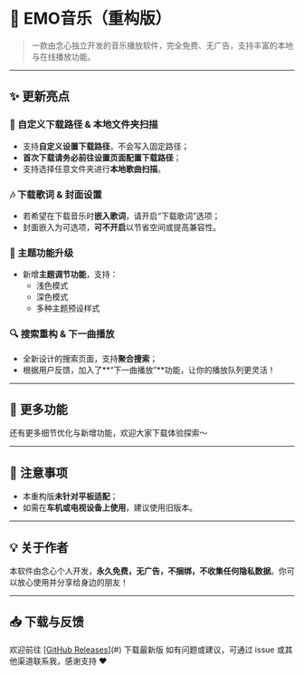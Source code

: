 # 🎵 EMO音乐（重构版）

> 一款由念心独立开发的音乐播放软件，完全免费、无广告，支持丰富的本地与在线播放功能。

---

## ✨ 更新亮点

### 📁 自定义下载路径 & 本地文件夹扫描

- 支持**自定义设置下载路径**，不会写入固定路径；
- **首次下载请务必前往设置页面配置下载路径**；
- 支持选择任意文件夹进行**本地歌曲扫描**。

### 🎶 下载歌词 & 封面设置

- 若希望在下载音乐时**嵌入歌词**，请开启“下载歌词”选项；
- 封面嵌入为可选项，**可不开启**以节省空间或提高兼容性。

### 🎨 主题功能升级

- 新增**主题调节功能**，支持：
  - 浅色模式
  - 深色模式
  - 多种主题预设样式

### 🔍 搜索重构 & 下一曲播放

- 全新设计的搜索页面，支持**聚合搜索**；
- 根据用户反馈，加入了**“下一曲播放”**功能，让你的播放队列更灵活！

---

## 🧭 更多功能

还有更多细节优化与新增功能，欢迎大家下载体验探索～

---

## 📌 注意事项

- 本重构版**未针对平板适配**；
- 如需在**车机或电视设备上使用**，建议使用旧版本。

---

## 💡 关于作者

本软件由念心个人开发，**永久免费，无广告，不捆绑，不收集任何隐私数据**。你可以放心使用并分享给身边的朋友！

---

## 📥 下载与反馈

欢迎前往 [[GitHub Releases]](https://github.com/nianxinmj/EMO-/releases/tag/v1.0.1)(#) 下载最新版
如有问题或建议，可通过 issue 或其他渠道联系我，感谢支持 ❤️
